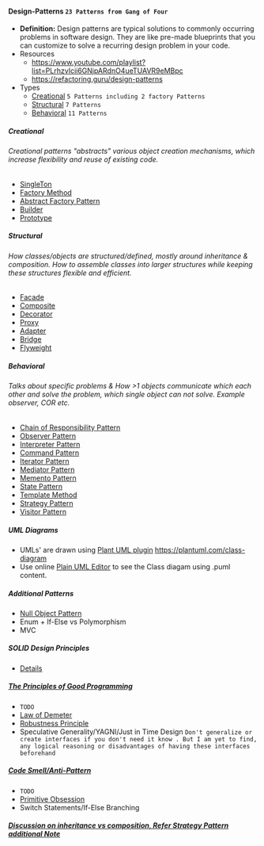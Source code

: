 #### Design-Patterns `23 Patterns from Gang of Four`
- **Definition:** Design patterns are typical solutions to commonly occurring problems in software design. They are like pre-made blueprints that you can customize to solve a recurring design problem in your code.
- Resources
    - https://www.youtube.com/playlist?list=PLrhzvIcii6GNjpARdnO4ueTUAVR9eMBpc
    - https://refactoring.guru/design-patterns
- Types
    - [Creational](#creational)  `5 Patterns including 2 factory Patterns`
    - [Structural](#structural)  `7 Patterns`
    - [Behavioral](#behavioral)  `11 Patterns`
    
##### Creational
###### Creational patterns "abstracts" various object creation mechanisms, which increase flexibility and reuse of existing code.
- [SingleTon](./src/main/java/Creational/SingleTon)
- [Factory Method](./src/main/java/Creational/Factory)
- [Abstract Factory Pattern](./src/main/java/Creational/AbstractFactory)
- [Builder](./src/main/java/Creational/Builder)
- [Prototype](./src/main/java/Creational/Prototype)

##### Structural
###### How classes/objects are structured/defined, mostly around inheritance & composition. How to assemble classes into larger structures while keeping these structures flexible and efficient.
- [Facade   ](./src/main/java/Structural/Facade)	
- [Composite](./src/main/java/Structural/Composite)	
- [Decorator](./src/main/java/Structural/Decorator)	
- [Proxy    ](./src/main/java/Structural/Proxy)	
- [Adapter  ](./src/main/java/Structural/Adapter)	          
- [Bridge   ](./src/main/java/Structural/Bridge)	
- [Flyweight](./src/main/java/Structural/Flyweight)

##### Behavioral
###### Talks about specific problems & How >1 objects communicate which each other and solve the problem, which single object can not solve. Example observer, COR etc.
- [Chain of Responsibility Pattern  ](./src/main/java/Behavioral/ChainofResponsibility)
- [Observer Pattern                 ](./src/main/java/Behavioral/Observer)
- [Interpreter Pattern              ](./src/main/java/Behavioral/Interpreter)
- [Command Pattern                  ](./src/main/java/Behavioral/Command)
- [Iterator Pattern                 ](./src/main/java/Behavioral/Iterator)
- [Mediator Pattern                 ](./src/main/java/Behavioral/Mediator)
- [Memento Pattern                  ](./src/main/java/Behavioral/Memento)
- [State Pattern                    ](./src/main/java/Behavioral/State)
- [Template Method                  ](./src/main/java/Behavioral/TemplateMethod)
- [Strategy Pattern                 ](./src/main/java/Behavioral/Strategy)
- [Visitor Pattern					](./src/main/java/Behavioral/Visitor)

##### UML Diagrams
- UMLs' are drawn using [Plant UML plugin](https://plugins.jetbrains.com/plugin/7017-plantuml-integration)
https://plantuml.com/class-diagram
- Use online [Plain UML Editor](https://plantuml-editor.kkeisuke.com/) to see the Class diagam using .puml content.

##### Additional Patterns
- [Null Object Pattern](./src/main/java/NullObject)
- Enum + If-Else vs Polymorphism
- MVC

##### SOLID Design Principles
- [Details](./src/main/java/DesignPrinciples)

##### [The Principles of Good Programming](https://java-design-patterns.com/principles/)
- `TODO`
- [Law of Demeter](./src/main/java/GoodProgrammingPrinciples/LawOfDemeter)
- [Robustness Principle](./src/main/java/GoodProgrammingPrinciples/Robustness)
- Speculative Generality/YAGNI/Just in Time Design `Don't generalize or create interfaces if you don't need it know . But I am yet to find, any logical reasoning or disadvantages of having these interfaces  beforehand`

##### [Code Smell/Anti-Pattern](https://sourcemaking.com/refactoring)
- `TODO`
- [Primitive Obsession](./src/main/java/NullObject)
- Switch Statements/If-Else Branching

##### [Discussion on inheritance vs composition, Refer Strategy Pattern additional Note](https://github.com/pintub/design-patterns/tree/master/src/main/java/Behavioral/Strategy)